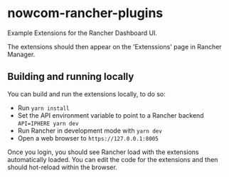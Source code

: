 # nowcom-rancher-plugins
Example Extensions for the Rancher Dashboard UI.


The extensions should then appear on the 'Extenssions' page in Rancher Manager.

## Building and running locally
You can build and run the extensions locally, to do so:

- Run `yarn install`
- Set the API environment variable to point to a Rancher backend `API=IPHERE yarn dev`
- Run Rancher in development mode with `yarn dev`
- Open a web browser to `https://127.0.0.1:8005`

Once you login, you should see Rancher load with the extensions automatically loaded. You can edit the code for the extensions
and then should hot-reload within the browser.


